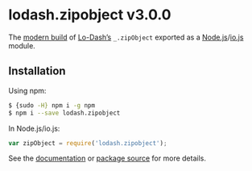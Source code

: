 # lodash.zipobject v3.0.0

The [modern build](https://github.com/lodash/lodash/wiki/Build-Differences) of [Lo-Dash’s](https://lodash.com/) `_.zipObject` exported as a [Node.js](http://nodejs.org/)/[io.js](https://iojs.org/) module.

## Installation

Using npm:

```bash
$ {sudo -H} npm i -g npm
$ npm i --save lodash.zipobject
```

In Node.js/io.js:

```js
var zipObject = require('lodash.zipobject');
```

See the [documentation](https://lodash.com/docs#zipObject) or [package source](https://github.com/lodash/lodash/blob/3.0.0-npm-packages/lodash.zipobject) for more details.
